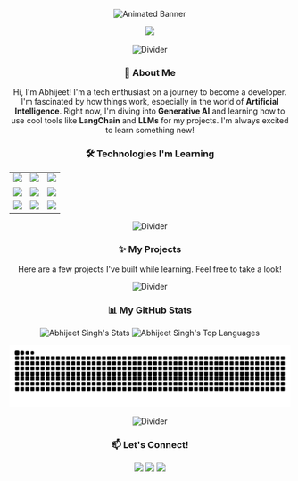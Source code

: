 <p align="center">
  <img src="https://github.com/abhx69/abhx69/raw/main/assets/banner.gif" alt="Animated Banner">
</p>

<div align="center">
  <img src="https://readme-typing-svg.herokuapp.com?font=Fira+Code&size=25&duration=4000&pause=1000&color=9745F5&center=true&vCenter=true&width=700&lines=Hey%2C+I'm+Abhijeet+Singh+%E2%9C%A8;Tech+Enthusiast+%7C+Curious+Learner;Exploring+the+world+of+Code+%26+AI" />
</div>

<p align="center">
  <img src="https://github.com/abhx69/abhx69/raw/main/assets/divider.gif" alt="Divider">
</p>

### <p align="center">👋 About Me</p>

<p align="center">
  Hi, I'm Abhijeet! I'm a tech enthusiast on a journey to become a developer. I'm fascinated by how things work, especially in the world of <b>Artificial Intelligence</b>. Right now, I'm diving into <b>Generative AI</b> and learning how to use cool tools like <b>LangChain</b> and <b>LLMs</b> for my projects. I'm always excited to learn something new!
</p>

### <p align="center">🛠️ Technologies I'm Learning</p>

<div align="center">
  <table width="100%">
    <tr align="center">
      <td width="33%">
        <img src="https://img.shields.io/badge/Generative_AI-F7216B?style=for-the-badge" />
      </td>
      <td width="33%">
        <img src="https://img.shields.io/badge/LLMs-1F51FF?style=for-the-badge" />
      </td>
      <td width="33%">
        <img src="https://img.shields.io/badge/RAG-9745F5?style=for-the-badge" />
      </td>
    </tr>
    <tr align="center">
      <td>
        <img src="https://img.shields.io/badge/Python-3776AB?style=for-the-badge&logo=python&logoColor=white" />
      </td>
      <td>
        <img src="https://img.shields.io/badge/LangChain-8A2BE2?style=for-the-badge&logo=python&logoColor=white" />
      </td>
      <td>
        <img src="https://img.shields.io/badge/MySQL-4479A1?style=for-the-badge&logo=mysql&logoColor=white" />
      </td>
    </tr>
     <tr align="center">
      <td>
        <img src="https://img.shields.io/badge/HTML5-E34F26?style=for-the-badge&logo=html5&logoColor=white" />
      </td>
      <td>
        <img src="https://img.shields.io/badge/CSS3-1572B6?style=for-the-badge&logo=css3&logoColor=white" />
      </td>
      <td>
        <img src="https://img.shields.io/badge/JavaScript-F7DF1E?style=for-the-badge&logo=javascript&logoColor=black" />
      </td>
    </tr>
  </table>
</div>

<p align="center">
  <img src="https://github.com/abhx69/abhx69/raw/main/assets/divider.gif" alt="Divider">
</p>

### <p align="center">✨ My Projects</p>

<p align="center">Here are a few projects I've built while learning. Feel free to take a look!</p>

<p align="center">
  <img src="https://github.com/abhx69/abhx69/raw/main/assets/divider.gif" alt="Divider">
</p>

### <p align="center">📊 My GitHub Stats</p>

<p align="center">
  <img width="48%" src="https://github-readme-stats.vercel.app/api?username=abhx69&show_icons=true&theme=synthwave&hide_border=true&include_all_commits=true&count_private=true" alt="Abhijeet Singh's Stats" />
  <img width="48%" src="https://github-readme-stats.vercel.app/api/top-langs/?username=abhx69&layout=compact&theme=synthwave&hide_border=true" alt="Abhijeet Singh's Top Languages" />
</p>

<p align="center">
  <img src="https://github.com/abhx69/abhx69/raw/output/github-contribution-grid-snake.svg" alt="Snake animation of my contributions" />
</p>

<p align="center">
  <img src="https://github.com/abhx69/abhx69/raw/main/assets/divider.gif" alt="Divider">
</p>

### <p align="center">📫 Let's Connect!</p>

<p align="center">
  <a href="https://www.linkedin.com/in/abhijeet-singh-5a0202302/" target="_blank"><img src="https://img.shields.io/badge/LinkedIn-0A66C2?style=for-the-badge&logo=linkedin&logoColor=white" /></a>
  <a href="mailto:abhijeetsingh5102005@gmail.com" target="_blank"><img src="https://img.shields.io/badge/Email-EA4335?style=for-the-badge&logo=gmail&logoColor=white" /></a>
  <a href="https://www.instagram.com/ken_kaneki_1_8/" target="_blank"><img src="https://img.shields.io/badge/Instagram-E4405F?style=for-the-badge&logo=instagram&logoColor=white" /></a>
</p>
